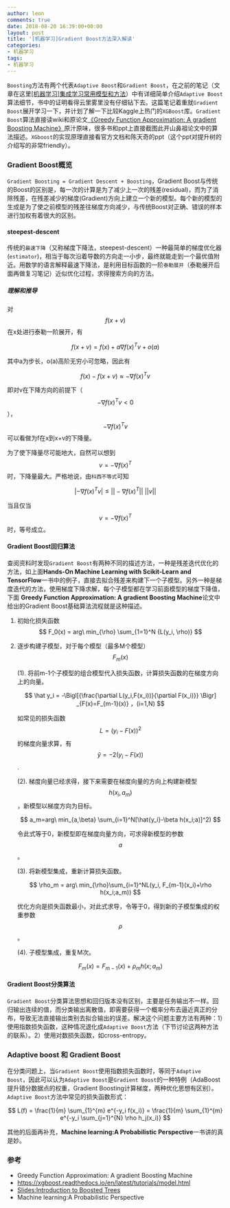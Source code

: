 ```yaml
---
author: leon
comments: true
date: 2018-08-20 16:39:00+00:00
layout: post
title: '[机器学习]Gradient Boost方法深入解读'
categories:
- 机器学习
tags:
- 机器学习
---
```




`Boosting`方法有两个代表`Adaptive Boost`和`Gradient Boost`，在之前的笔记（文章在这里[[机器学习]集成学习常用模型和方法](https://yixiaoyang.github.io/articles/2018-08/ensemble-learning-tricks)）中有详细简单介绍`Adaptive Boost`算法细节，书中的证明看得云里雾里没有仔细钻下去。这篇笔记着重就`Gradient Boost`展开学习一下，并计划了解一下比较Kaggle上热门的`XGBoost`库。`Gradient Boost`算法直接读wiki和原论文[《Greedy Function Approximation: A gradient Boosting Machine》](http://docs.salford-systems.com/GreedyFuncApproxSS.pdf)原汁原味，很多书和ppt上直接截图此开山鼻祖论文中的算法描述。`XGboost`的实现原理直接看官方文档和陈天奇的ppt（这个ppt对提升树的介绍写的非常friendly）。

### Gradient Boost概览

`Gradient Boosting = Gradient Descent + Boosting`，Gradient Boost与传统的Boost的区别是，每一次的计算是为了减少上一次的残差(residual)，而为了消除残差，在残差减少的梯度(Gradient)方向上建立一个新的模型。每个新的模型的生成是为了使之前模型的残差往梯度方向减少，与传统Boost对正确、错误的样本进行加权有着很大的区别。 

#### steepest-descent
传统的`最速下降`（又称梯度下降法，steepest-descent）一种最简单的梯度优化器(`estimator`)，相当于每次沿着导数的方向走一小步，最终就能走到一个最优值附近。用数学的语言解释最速下降法，是利用目标函数的一阶`泰勒展开`（泰勒展开后面再做复习笔记）近似优化过程，求得搜索方向的方法。

##### 理解和推导
对$$f(x+v)$$在x处进行泰勒一阶展开，有

$$
f(x+v) = f(x) + a \nabla f(x)^Tv + o(a) 
$$

其中a为步长，o(a)高阶无穷小可忽略，因此有

$$
f(x) - f(x+v) \approx -\nabla f(x)^Tv
$$

即对v在下降方向的前提下（$$-\nabla f(x)^Tv < 0$$），$$-\nabla f(x)^Tv$$可以看做为f在x到x+v的下降量。

为了使下降量尽可能地大，自然可以想到$$v=-\nabla f(x)^T$$时，下降量最大。严格地说，由`科西不等式`可知

$$
|-\nabla f(x)^Tv| \le ||-\nabla f(x)^T|| \  ||v||
$$

当且仅当$$v=-\nabla f(x)^T$$时，等号成立。

#### Gradient Boost回归算法

查阅资料时发现`Gradient Boost`有两种不同的描述方法，一种是残差迭代优化的方法，如上面**Hands-On Machine Learning with Scikit-Learn and TensorFlow**一书中的例子，直接去拟合残差来构建下一个子模型。另外一种是梯度迭代的方法，使用梯度下降求解，每个子模型都在学习前面模型的梯度下降值，下面 **Greedy Function Approximation: A gradient Boosting Machine**论文中给出的Gradient Boost基础算法流程就是这种描述。

1. 初始化损失函数
$$
F_0(x) = arg\ min_{\rho} \sum_{1=1}^N {L(y_i, \rho)}
$$


1. 逐步构建子模型，对于每个模型（最多M个模型）$$F_m(x)$$

    (1). 将前m-1个子模型的组合模型代入损失函数，计算损失函数的在梯度方向上的向量。
    
    $$
    \hat y_i  = -\Bigl[{\frac{\partial L(y_i,F(x_i))}{\partial F(x_i)}} \Bigr] _{F(x)=F_{m-1}(x)}  ，(i=1,N)
    $$

    如常见的损失函数$$L=(y_i-F(x))^2$$的梯度向量求算，有$$\hat{y} = -2(y_i-F(x))$$.

    (2). 梯度向量已经求得，接下来需要在梯度向量的方向上构建新模型$$h(x_i, a_m)$$，新模型以梯度方向为目标。
    
    $$
    a_m=arg\ min_{a,\beta} \sum_{i=1}^N[\hat{y_i}-\beta h(x_i;a)]^2)
    $$
    
    令此式等于0，新模型即在梯度向量方向，可求得新模型的参数$$a$$。

    (3). 将新模型集成，重新计算损失函数。
    
    $$
    \rho_m = arg\ min_{\rho}\sum_{i=1}^NL(y_i, F_{m-1}(x_i)+\rho h(x_i;a_m))
    $$

    优化方向是损失函数最小，对此式求导，令等于0，得到新的子模型集成的权重参数$$\rho$$。

    (4). 子模型集成，重复M次。

    $$
    F_m(x) = F_{m-1}(x)+\rho_m h(x;a_m)
    $$

#### Gradient Boost分类算法

`Gradient Boost`分类算法思想和回归版本没有区别，主要是任务输出不一样。回归输出连续的值，而分类输出离散值，即需要获得一个概率分布去逼近真正的分布，导致无法直接输出类别去拟合输出的误差。解决这个问题主要方法有两种：1）使用指数损失函数，这种情况退化成`Adaptive Boost`方法（下节讨论这两种方法的联系）。2）使用对数损失函数，如cross-entropy。

### Adaptive boost 和 Gradient Boost

在分类问题上，当`Gradient Boost`使用指数损失函数时，等同于`Adaptive Boost`，因此可以认为`Adaptive Boost`是`Gradient Boost`的一种特例（AdaBoost提升错分数据点的权重，Gradient Boosting计算梯度，两种优化思想有区别）。`Adaptive Boost`方法中常见的损失函数形式：

$$
L(f) = \frac{1}{m} \sum_{1}^{m} e^{-y_i f(x_i)} = \frac{1}{m} \sum_{1}^{m} e^{-y_i \sum_{j=1}^{N} \rho h_j(x_i)}
$$

其他的后面再补充，**Machine learning:A Probabilistic Perspective**一书讲的真是妙。

### 参考
- Greedy Function Approximation: A gradient Boosting Machine
- https://xgboost.readthedocs.io/en/latest/tutorials/model.html
- [Slides:Introduction to Boosted Trees](http://homes.cs.washington.edu/~tqchen/pdf/BoostedTree.pdf)
- Machine learning:A Probabilistic Perspective

